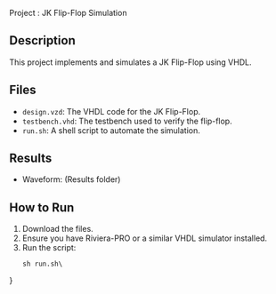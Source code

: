 Project : JK Flip-Flop Simulation

## Description
This project implements and simulates a JK Flip-Flop using VHDL.

## Files
- `design.vzd`: The VHDL code for the JK Flip-Flop.
- `testbench.vhd`: The testbench used to verify the flip-flop.
- `run.sh`: A shell script to automate the simulation.

## Results
- Waveform: (Results folder)

## How to Run
1. Download the files.
2. Ensure you have Riviera-PRO or a similar VHDL simulator installed.
3. Run the script:
   ```bash\
   sh run.sh\
}

